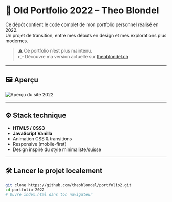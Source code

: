 # 🎨 Old Portfolio 2022 – Theo Blondel

Ce dépôt contient le code complet de mon portfolio personnel réalisé en 2022.  
Un projet de transition, entre mes débuts en design et mes explorations plus modernes.

> ⚠️ Ce portfolio n’est plus maintenu.  
> 👉 Découvre ma version actuelle sur [theoblondel.ch](https://theoblondel.ch)

---

## 🖼️ Aperçu

![Aperçu du site 2022](./Capture%20d'écran%202025-08-02%20103835.png)

---

## ⚙️ Stack technique

- **HTML5 / CSS3**
- **JavaScript Vanilla**
- Animation CSS & transitions
- Responsive (mobile-first)
- Design inspiré du style minimaliste/suisse

---

## 🛠️ Lancer le projet localement

```bash
git clone https://github.com/theoblondel/portfolio2.git
cd portfolio-2022
# Ouvre index.html dans ton navigateur

